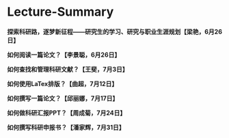 # Lecture-Summary

**探索科研路，逐梦新征程——研究生的学习、研究与职业生涯规划【梁艳，6月26日】**



**如何阅读一篇论文？【李景聪，6月26日】**



**如何查找和管理科研文献？【王斐，7月3日】**

 

**如何使用LaTex排版？【曲超，7月12日】**



**如何撰写一篇论文？【邱丽娜，7月17日】**

 

**如何做科研汇报PPT？【周成菊，7月24日】**


**如何撰写科研申报书？【潘家辉，7月31日】**